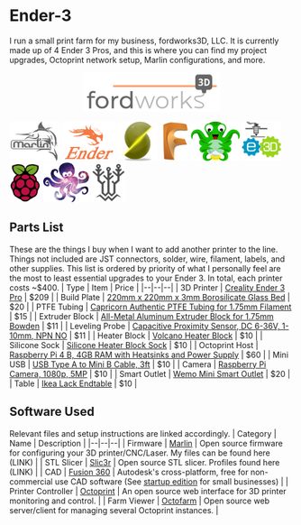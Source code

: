 # Ender-3
I run a small print farm for my business, fordworks3D, LLC. It is currently made up of 4 Ender 3 Pros, and this is where you can find my project upgrades, Octoprint network setup, Marlin configurations, and more.

<p align="center">
    <a href="https://www.etsy.com/shop/fordworks3D"><img src="Images/fordworks3D.png" alt="fordworks3D Logo" height="70"/></a>
</p>
<a href="https://marlinfw.org"><img src="Images/marlin.png" alt="Marlin Logo" height="70"/></a> <a href="https://www.creality3dofficial.com/products/creality-ender-3-pro-3d-printer"><img src="Images/ender3.png" alt="Ender 3 Logo" height="70"/></a> <a href="https://slic3r.org"><img src="Images/slic3r.png" alt="Slic3r Logo" height="70"/></a> <a href="https://www.autodesk.com/products/fusion-360/overview"><img src="Images/fusion360.png" alt="Fusion 360 Logo" height="70"/></a> <a href="https://octoprint.org"><img src="Images/octoprint.png" alt="Octoprint Logo" height="70"/></a> <a href="https://e3d-online.com"><img src="Images/e3d.png" alt="E3D Logo" height="70"/></a> <a href="https://www.raspberrypi.org"><img src="Images/raspberrypi.png" alt="Raspberry Pi Logo" height="70"/></a> <a href="https://octofarm.net"><img src="Images/octofarm.png" alt="Octofarm Logo" height="70"/></a> <a href="https://www.bigtree-tech.com"><img src="Images/bigtreetech.png" alt="BIGTREETECH Logo" height="70"/></a> 


## Parts List
These are the things I buy when I want to add another printer to the line. Things not included are JST connectors, solder, wire, filament, labels, and other supplies. This list is ordered by priority of what I personally feel are the most to least essential upgrades to your Ender 3. In total, each printer costs ~$400.
| Type | Item | Price |
|--|--|--|
| 3D Printer | [Creality Ender 3 Pro](https://www.creality3dofficial.com/products/creality-ender-3-pro-3d-printer) | $209 |
| Build Plate | [220mm x 220mm x 3mm Borosilicate Glass Bed](https://www.amazon.com/s?k=220mm+borosilicate+glass+bed) | $20 |
| PTFE Tubing | [Capricorn Authentic PTFE Tubing for 1.75mm Filament](https://www.amazon.com/Authentic-Capricorn-Filament-Upgraded-Pneumatic/dp/B07PS3NH82/ref=sr_1_6?dchild=1&keywords=capricorn+ptfe&qid=1608003040&sr=8-6) | $15 |
| Extruder Block | [All-Metal Aluminum Extruder Block for 1.75mm Bowden](https://www.amazon.com/gp/product/B07B96QMN2/ref=ppx_yo_dt_b_asin_title_o07_s00?ie=UTF8&psc=1) | $11 |
| Leveling Probe | [Capacitive Proximity Sensor, DC 6-36V, 1-10mm, NPN NO](https://www.amazon.com/gp/product/B0746FYF5S/ref=ppx_yo_dt_b_asin_title_o01_s00?ie=UTF8&psc=1) | $11 |
| Heater Block | [Volcano Heater Block](https://www.amazon.com/s?k=volcano+heat+block&ref=nb_sb_noss_1) | $10 |
| Silicone Sock | [Silicone Heater Block Sock](https://www.amazon.com/s?k=volcano+heat+block+sock&ref=nb_sb_noss) | $10 |
| Octoprint Host | [Raspberry Pi 4 B, 4GB RAM with Heatsinks and Power Supply](https://vilros.com/collections/raspberry-pi-4/products/raspberry-pi-4-4gb-ram) | $60 |
| Mini USB | [USB Type A to Mini B Cable, 3ft](https://www.amazon.com/s?k=Mini+usb+cable&ref=nb_sb_noss_2) | $10 |
| Camera | [Raspberry Pi Camera, 1080p, 5MP](https://www.amazon.com/s?k=raspberry+pi+cam&ref=nb_sb_noss) | $10 |
| Smart Outlet | [Wemo Mini Smart Outlet](https://www.bestbuy.com/site/wemo-mini-wifi-smart-plug-white/5711458.p?skuId=5711458&ref=212&loc=1) | $20 |
| Table | [Ikea Lack Endtable](https://www.ikea.com/us/en/p/lack-side-table-black-20011408/) | $10 |

## Software Used
Relevant files and setup instructions are linked accordingly.
| Category | Name | Description |
|--|--|--|
| Firmware | [Marlin](https://marlinfw.org) | Open source firmware for configuring your 3D printer/CNC/Laser. My files can be found here (LINK) |
| STL Slicer | [Slic3r](https://slic3r.org) | Open source STL slicer. Profiles found here (LINK) |
| CAD | [Fusion 360](https://www.autodesk.com/products/fusion-360/overview) | Autodesk's cross-platform, free for non-commercial use CAD software (See [startup edition](https://www.autodesk.com/products/fusion-360/startups) for small businesses) |
| Printer Controller | [Octoprint](https://octoprint.org) | An open source web interface for 3D printer monitoring and control. |
| Farm Viewer | [Octofarm](https://octofarm.net) | Open source web server/client for managing several Octoprint instances. |